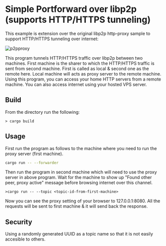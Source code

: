 # Simple Portforward  over libp2p (supports HTTP/HTTPS tunneling)

This example is extension over the original libp2p http-proxy sample to support HTTP/HTTPS tunneling over internet:

![p2pproxy](https://user-images.githubusercontent.com/9625669/198875277-c957ac53-d8f4-4fa7-919c-e0659e6fc9ca.png)


This program tunnels HTTP/HTTPS traffic over libp2p between two machines. First machine is the sharer to which the HTTP/HTTPS traffic is sent from
second machine. First is called as local & second one as the remote here. Local machine will acts as proxy server to the remote machine.
Using this program, you can access your home HTTP servers from a remote machine. You can also access internet using your hosted VPS server.

## Build

From the  directory run the following:

```
> cargo build
```

## Usage

First run the program as follows to the machine where you need to run the proxy server (first machine). 

```sh
cargo run -- --forwarder
```

Then run the program in second machine which will need to use the proxy server in above program. Wait for the machine to show up "Found other peer, proxy active" message before browsing internet over this channel.

```
>cargo run -- --topic <topic-id-from-first-machine>
```

Now you can see the proxy setting of your browser to 127.0.0.1:8080. All the requests will be sent to first machine & it will send back the response.

## Security
Using a randomly generated UUID as a topic name so that it is not easily accesible to others.
